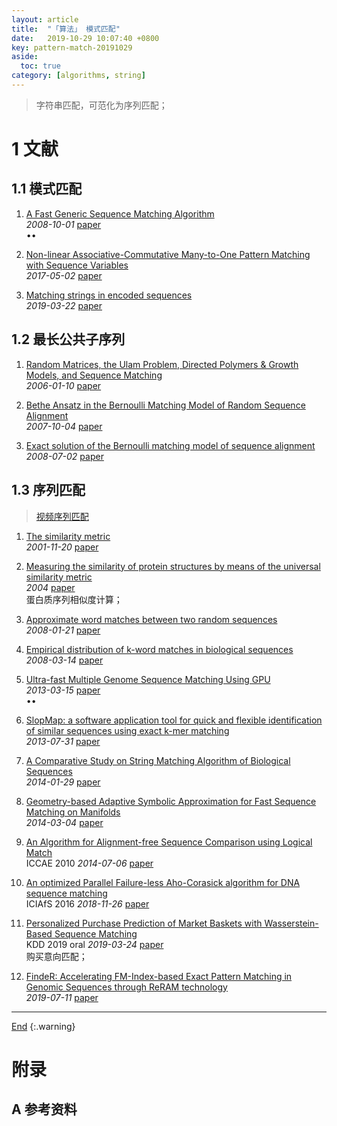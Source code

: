 ```yaml
---
layout: article
title:  "「算法」 模式匹配"
date:   2019-10-29 10:07:40 +0800
key: pattern-match-20191029
aside:
  toc: true
category: [algorithms, string]
---
```

<span id='head'></span>
>字符串匹配，可范化为序列匹配；   

<!--more-->  

# 1 文献

## 1.1 模式匹配
1. [A Fast Generic Sequence Matching Algorithm](http://cn.arxiv.org/abs/0810.0264)     
*2008-10-01* [paper](https://arxiv.org/abs/0810.0264)    
$\bullet \bullet$    

1. [Non-linear Associative-Commutative Many-to-One Pattern Matching with Sequence Variables](http://cn.arxiv.org/abs/1705.00907)    
*2017-05-02* [paper](https://arxiv.org/abs/1705.00907)    

1. [Matching strings in encoded sequences](http://cn.arxiv.org/abs/1903.09625)    
*2019-03-22* [paper](https://arxiv.org/abs/1903.09625)     


## 1.2 最长公共子序列
1. [Random Matrices, the Ulam Problem, Directed Polymers & Growth Models, and Sequence Matching](https://arxiv.org/abs/cond-mat/0701193)    
*2006-01-10* [paper](http://cn.arxiv.org/abs/cond-mat/0701193)    

1. [Bethe Ansatz in the Bernoulli Matching Model of Random Sequence Alignment](http://cn.arxiv.org/abs/0710.1030)    
*2007-10-04* [paper](https://arxiv.org/abs/0710.1030)    

1. [Exact solution of the Bernoulli matching model of sequence alignment](http://cn.arxiv.org/abs/0807.0362)     
*2008-07-02* [paper](https://arxiv.org/abs/0807.0362)    


## 1.3 序列匹配
>[视频序列匹配](/video/video_retrieval/2019/06/21/foundation.html#35-相似度度量)     

1. [The similarity metric](http://cn.arxiv.org/abs/cs/0111054)    
*2001-11-20* [paper](https://arxiv.org/abs/cs/0111054)     

1. [Measuring the similarity of protein structures by means of the universal similarity metric](https://pdfs.semanticscholar.org/5edd/204c9c3ecb4513ec3de44ef0a51795b1d870.pdf?_ga=2.197400687.1153843306.1572339852-129004075.1557370518)    
*2004* [paper](https://pdfs.semanticscholar.org/5edd/204c9c3ecb4513ec3de44ef0a51795b1d870.pdf?_ga=2.197400687.1153843306.1572339852-129004075.1557370518)    
蛋白质序列相似度计算；   

1. [Approximate word matches between two random sequences](http://cn.arxiv.org/abs/0801.3145)    
*2008-01-21* [paper](https://arxiv.org/abs/0801.3145)    

1. [Empirical distribution of k-word matches in biological sequences](http://cn.arxiv.org/abs/0803.2085)   
*2008-03-14* [paper](https://arxiv.org/abs/0803.2085)   

1. [Ultra-fast Multiple Genome Sequence Matching Using GPU](http://cn.arxiv.org/abs/1303.3692)    
*2013-03-15* [paper](https://arxiv.org/abs/1303.3692)     
$\bullet \bullet$    

1. [SlopMap: a software application tool for quick and flexible identification of similar sequences using exact k-mer matching](http://cn.arxiv.org/abs/1307.8407)     
*2013-07-31* [paper](https://arxiv.org/abs/1307.8407)    

1. [A Comparative Study on String Matching Algorithm of Biological Sequences](http://cn.arxiv.org/abs/1401.7416)     
*2014-01-29* [paper](https://arxiv.org/abs/1401.7416)     

1. [Geometry-based Adaptive Symbolic Approximation for Fast Sequence Matching on Manifolds](http://cn.arxiv.org/abs/1403.0820)    
*2014-03-04* [paper](https://arxiv.org/abs/1403.0820)     

1. [An Algorithm for Alignment-free Sequence Comparison using Logical Match](http://cn.arxiv.org/abs/1407.2237)    
ICCAE 2010 *2014-07-06* [paper](https://arxiv.org/abs/1407.2237)    

1. [An optimized Parallel Failure-less Aho-Corasick algorithm for DNA sequence matching](http://cn.arxiv.org/abs/1811.10498)    
ICIAfS 2016 *2018-11-26* [paper](https://arxiv.org/abs/1811.10498)    

1. [Personalized Purchase Prediction of Market Baskets with Wasserstein-Based Sequence Matching](http://cn.arxiv.org/abs/1905.13131)    
KDD 2019 oral *2019-03-24* [paper](https://arxiv.org/abs/1905.13131)    
购买意向匹配；    

1. [FindeR: Accelerating FM-Index-based Exact Pattern Matching in Genomic Sequences through ReRAM technology](http://cn.arxiv.org/abs/1907.04965)    
*2019-07-11* [paper](https://arxiv.org/abs/1907.04965)    




-------------------  
[End](#head)
{:.warning}  


# 附录
## A 参考资料
